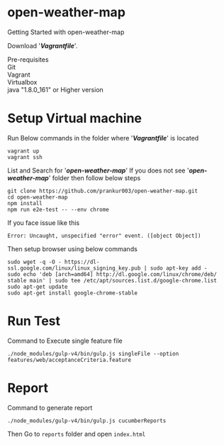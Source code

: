 # open-weather-map

Getting Started with open-weather-map

Download '**_Vagrantfile_**'.

Pre-requisites  \
Git \
Vagrant \
Virtualbox \
java "1.8.0_161" or Higher version

# Setup Virtual machine
Run Below commands in the folder where '**_Vagrantfile_**' is located
```
vagrant up
vagrant ssh
```

List and Search for '**_open-weather-map_**' If you does not see '**_open-weather-map_**' folder then follow below steps
```
git clone https://github.com/prankur003/open-weather-map.git
cd open-weather-map
npm install
npm run e2e-test -- --env chrome
```

If you face issue like this
```
Error: Uncaught, unspecified "error" event. ([object Object])
```

Then setup browser using below commands
```
sudo wget -q -O - https://dl-ssl.google.com/linux/linux_signing_key.pub | sudo apt-key add -
sudo echo 'deb [arch=amd64] http://dl.google.com/linux/chrome/deb/ stable main' | sudo tee /etc/apt/sources.list.d/google-chrome.list 
sudo apt-get update
sudo apt-get install google-chrome-stable
```

# Run Test

Command to Execute single feature file
```
./node_modules/gulp-v4/bin/gulp.js singleFile --option features/web/acceptanceCriteria.feature
```


# Report

Command to generate report
```
./node_modules/gulp-v4/bin/gulp.js cucumberReports
```
Then Go to `reports` folder and open `index.html`
